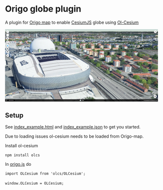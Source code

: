 # Origo globe plugin
A plugin for [Origo map](https://github.com/origo-map/origo) to enable [CesiumJS](https://cesium.com/platform/cesiumjs/) globe using  [Ol-Cesium](https://openlayers.org/ol-cesium/)

![Söderstadion](data/soderstadion.png "Söderstadion")

## Setup
See [index_example.html](https://github.com/haninge-geodata/origo-globe-plugin/blob/main/index_example.html) and [index_example.json](https://github.com/haninge-geodata/origo-globe-plugin/blob/main/index_example.json) to get you started.

Due to loading issues ol-cesium needs to be loaded from Origo-map.

Install ol-cesium
```
npm install olcs
```
In [origo.js](https://github.com/origo-map/origo/blob/master/origo.js) do

```
import OLCesium from 'olcs/OLCesium';

window.OLCesium = OLCesium;
```
